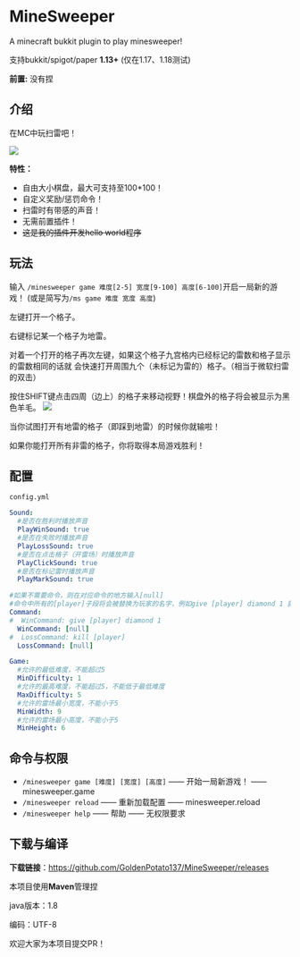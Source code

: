 # MineSweeper
A minecraft bukkit plugin to play minesweeper!

支持bukkit/spigot/paper **1.13+** (仅在1.17、1.18测试)

**前置:** 没有捏


## 介绍
在MC中玩扫雷吧！

![](https://i.bmp.ovh/imgs/2022/06/28/03a1c63e330ce1c7.png)

**特性：**
* 自由大小棋盘，最大可支持至100*100！
* 自定义奖励/惩罚命令！
* 扫雷时有带感的声音！
* 无需前置插件！
* ~~这是我的插件开发hello world程序~~


## 玩法
输入
```/minesweeper game 难度[2-5] 宽度[9-100] 高度[6-100]```开启一局新的游戏！
(或是简写为```/ms game 难度 宽度 高度```)

左键打开一个格子。

右键标记某一个格子为地雷。

对着一个打开的格子再次左键，如果这个格子九宫格内已经标记的雷数和格子显示的雷数相同的话就
会快速打开周围九个（未标记为雷的）格子。（相当于微软扫雷的双击）

按住SHIFT键点击四周（边上）的格子来移动视野！棋盘外的格子将会被显示为黑色羊毛。
![](https://i.bmp.ovh/imgs/2022/06/28/fcc2b13d3b14d664.png)

当你试图打开有地雷的格子（即踩到地雷）的时候你就输啦！

如果你能打开所有非雷的格子，你将取得本局游戏胜利！


## 配置
```config.yml```
```yaml
Sound:
  #是否在胜利时播放声音
  PlayWinSound: true
  #是否在失败时播放声音
  PlayLossSound: true
  #是否在点击格子（开雷场）时播放声音
  PlayClickSound: true
  #是否在标记雷时播放声音
  PlayMarkSound: true

#如果不需要命令，则在对应命令的地方输入[null]
#命令中所有的[player]子段将会被替换为玩家的名字，例如give [player] diamond 1 就是给予对应的玩家一颗钻石
Command:
#  WinCommand: give [player] diamond 1
  WinCommand: [null]
#  LossCommand: kill [player]
  LossCommand: [null]

Game:
  #允许的最低难度，不能超过5
  MinDifficulty: 1
  #允许的最高难度，不能超过5，不能低于最低难度
  MaxDifficulty: 5
  #允许的雷场最小宽度，不能小于5
  MinWidth: 9
  #允许的雷场最小高度，不能小于5
  MinHeight: 6
```


## 命令与权限
* ```/minesweeper game [难度] [宽度] [高度]``` —— 开始一局新游戏！ —— minesweeper.game
* ```/minesweeper reload``` —— 重新加载配置 —— minesweeper.reload
* ```/minesweeper help``` —— 帮助 —— 无权限要求


## 下载与编译
**下载链接**：https://github.com/GoldenPotato137/MineSweeper/releases

本项目使用**Maven**管理捏

java版本：1.8

编码：UTF-8

欢迎大家为本项目提交PR！